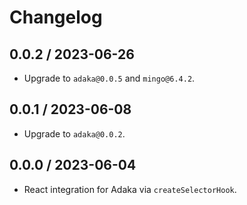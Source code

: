 # Changelog

## 0.0.2 / 2023-06-26
- Upgrade to `adaka@0.0.5` and `mingo@6.4.2`.

## 0.0.1 / 2023-06-08
- Upgrade to `adaka@0.0.2`.

## 0.0.0 / 2023-06-04
- React integration for Adaka via `createSelectorHook`.
